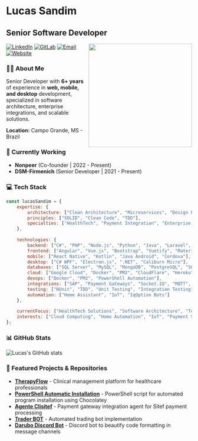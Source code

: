 # Lucas Sandim
## Senior Software Developer

<img align='right' src="https://i.giphy.com/media/hrRJ41JB2zlgZiYcCw/giphy.webp" width="280">

[![LinkedIn](https://img.shields.io/badge/LinkedIn-%230077B5.svg?&style=for-the-badge&logo=linkedin&logoColor=white)](https://www.linkedin.com/in/sandiml/)
[![GitLab](https://img.shields.io/badge/GitLab-FC6D26?style=for-the-badge&logo=gitlab&logoColor=white)](https://gitlab.com/sandiml)
[![Email](https://img.shields.io/badge/Email-D14836?style=for-the-badge&logo=gmail&logoColor=white)](mailto:lucasandim_gd1@hotmail.com)
[![Website](https://img.shields.io/badge/Nonpeer-4285F4?style=for-the-badge&logo=google-chrome&logoColor=white)](https://nonpeer.com.br)

### 👨‍💻 About Me
Senior Developer with **6+ years** of experience in **web, mobile, and desktop** development, specialized in software architecture, enterprise integrations, and scalable solutions.

**Location:** Campo Grande, MS - Brazil

### 🚀 Currently Working
- **Nonpeer** (Co-founder | 2022 - Present)
- **DSM-Firmenich** (Senior Developer | 2021 - Present)

### 💻 Tech Stack

```javascript
const lucasSandim = {
    expertise: {
        architecture: ["Clean Architecture", "Microservices", "Design Patterns"],
        principles: ["SOLID", "Clean Code", "TDD"],
        specialties: ["HealthTech", "Payment Integration", "Enterprise Solutions"]
    },
    
    technologies: {
        backend: ["C#", "PHP", "Node.js", "Python", "Java", "Laravel", "Adianti Framework", "Express"],
        frontend: ["Angular", "Vue.js", "Bootstrap", "Vuetify", "Materialize", "XAML"],
        mobile: ["React Native", "Kotlin", "Java Android", "Cordova"],
        desktop: ["C# WPF", "Electron.js", ".NET", "Caliburn Micro"],
        databases: ["SQL Server", "MySQL", "MongoDB", "PostgreSQL", "SQLite", "Firebase", "ROOM"],
        cloud: ["Google Cloud", "Docker", "PM2", "CloudFlare", "Heroku"],
        devops: ["Docker", "PM2", "PowerShell Automation"],
        integrations: ["SAP", "Payment Gateways", "Socket.IO", "MQTT", "Telegram/Discord Bots"],
        testing: ["NUnit", "TDD", "Unit Testing", "Integration Testing"],
        automation: ["Home Assistant", "IoT", "IqOption Bots"]
    },
    
    currentFocus: ["HealthTech Solutions", "Software Architecture", "Team Leadership", "Microservices"],
    interests: ["Cloud Computing", "Home Automation", "IoT", "Payment Systems", "AI/GenAI"]
};
```

### 📊 GitHub Stats
![Lucas's GitHub stats](https://github-readme-stats.vercel.app/api?username=sandiml&show_icons=true&theme=dark)

### 🌟 Featured Projects & Repositories
- **[TherapyFlow](https://therapyflow.com.br)** - Clinical management platform for healthcare professionals
- **[PowerShell Automatic Installation](https://github.com/SandimL/Powershell-automatic-installation)** - PowerShell script for automated program installation using Chocolatey
- **[Agente Clisitef](https://github.com/SandimL/Agente-Clisitef)** - Payment gateway integration agent for Sitef payment processing
- **[Trader BOT](https://github.com/SandimL/Trader-BOT)** - Automated trading bot implementation
- **[Darubo Discord Bot](https://github.com/SandimL/Darubo-discord-bot)** - Discord bot to beautify code formatting in message channels


